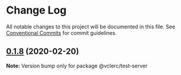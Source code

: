 # Change Log

All notable changes to this project will be documented in this file.
See [Conventional Commits](https://conventionalcommits.org) for commit guidelines.

## [0.1.8](https://github.com/vclerc/console-printer-lerna/compare/v0.1.7...v0.1.8) (2020-02-20)

**Note:** Version bump only for package @vclerc/test-server
